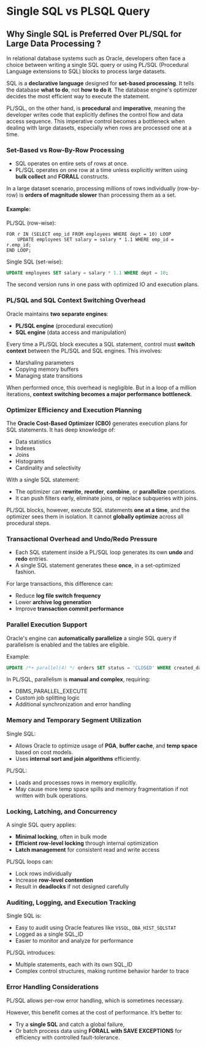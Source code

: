 # Single SQL vs PLSQL Query

## Why Single SQL is Preferred Over PL/SQL for Large Data Processing ?

In relational database systems such as Oracle, developers often face a choice between writing a single SQL query or using PL/SQL (Procedural Language extensions to SQL) blocks to process large datasets.

SQL is a **declarative language** designed for **set-based processing**. It tells the database **what to do**, not **how to do it**. The database engine's optimizer decides the most efficient way to execute the statement.

PL/SQL, on the other hand, is **procedural** and **imperative**, meaning the developer writes code that explicitly defines the control flow and data access sequence. This imperative control becomes a bottleneck when dealing with large datasets, especially when rows are processed one at a time.

### **Set-Based vs Row-By-Row Processing**

* SQL operates on entire sets of rows at once.
* PL/SQL operates on one row at a time unless explicitly written using **bulk collect** and **FORALL** constructs.

In a large dataset scenario, processing millions of rows individually (row-by-row) is **orders of magnitude slower** than processing them as a set.

#### Example:

PL/SQL (row-wise):

```plsql
FOR r IN (SELECT emp_id FROM employees WHERE dept = 10) LOOP
    UPDATE employees SET salary = salary * 1.1 WHERE emp_id = r.emp_id;
END LOOP;
```

Single SQL (set-wise):

```sql
UPDATE employees SET salary = salary * 1.1 WHERE dept = 10;
```

The second version runs in one pass with optimized IO and execution plans.

### **PL/SQL and SQL Context Switching Overhead**

Oracle maintains **two separate engines**:

* **PL/SQL engine** (procedural execution)
* **SQL engine** (data access and manipulation)

Every time a PL/SQL block executes a SQL statement, control must **switch context** between the PL/SQL and SQL engines. This involves:

* Marshaling parameters
* Copying memory buffers
* Managing state transitions

When performed once, this overhead is negligible. But in a loop of a million iterations, **context switching becomes a major performance bottleneck**.

### **Optimizer Efficiency and Execution Planning**

The **Oracle Cost-Based Optimizer (CBO)** generates execution plans for SQL statements. It has deep knowledge of:

* Data statistics
* Indexes
* Joins
* Histograms
* Cardinality and selectivity

With a single SQL statement:

* The optimizer can **rewrite**, **reorder**, **combine**, or **parallelize** operations.
* It can push filters early, eliminate joins, or replace subqueries with joins.

PL/SQL blocks, however, execute SQL statements **one at a time**, and the optimizer sees them in isolation. It cannot **globally optimize** across all procedural steps.

### **Transactional Overhead and Undo/Redo Pressure**

* Each SQL statement inside a PL/SQL loop generates its own **undo** and **redo** entries.
* A single SQL statement generates these **once**, in a set-optimized fashion.

For large transactions, this difference can:

* Reduce **log file switch frequency**
* Lower **archive log generation**
* Improve **transaction commit performance**

### **Parallel Execution Support**

Oracle's engine can **automatically parallelize** a single SQL query if parallelism is enabled and the tables are eligible.

Example:

```sql
UPDATE /*+ parallel(4) */ orders SET status = 'CLOSED' WHERE created_date < SYSDATE - 30;
```

In PL/SQL, parallelism is **manual and complex**, requiring:

* DBMS\_PARALLEL\_EXECUTE
* Custom job splitting logic
* Additional synchronization and error handling

### **Memory and Temporary Segment Utilization**

Single SQL:

* Allows Oracle to optimize usage of **PGA**, **buffer cache**, and **temp space** based on cost models.
* Uses **internal sort and join algorithms** efficiently.

PL/SQL:

* Loads and processes rows in memory explicitly.
* May cause more temp space spills and memory fragmentation if not written with bulk operations.

### **Locking, Latching, and Concurrency**

A single SQL query applies:

* **Minimal locking**, often in bulk mode
* **Efficient row-level locking** through internal optimization
* **Latch management** for consistent read and write access

PL/SQL loops can:

* Lock rows individually
* Increase **row-level contention**
* Result in **deadlocks** if not designed carefully

### **Auditing, Logging, and Execution Tracking**

Single SQL is:

* Easy to audit using Oracle features like `V$SQL`, `DBA_HIST_SQLSTAT`
* Logged as a single SQL\_ID
* Easier to monitor and analyze for performance

PL/SQL introduces:

* Multiple statements, each with its own SQL\_ID
* Complex control structures, making runtime behavior harder to trace

### **Error Handling Considerations**

PL/SQL allows per-row error handling, which is sometimes necessary.

However, this benefit comes at the cost of performance. It’s better to:

* Try a **single SQL** and catch a global failure,
* Or batch process data using **FORALL with SAVE EXCEPTIONS** for efficiency with controlled fault-tolerance.

